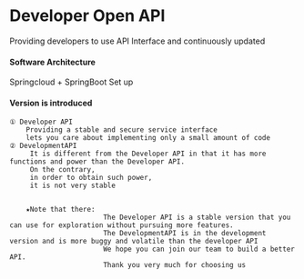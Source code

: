 # Developer Open API 
Providing developers to use API Interface and continuously updated

#### Software Architecture

 Springcloud + SpringBoot Set up

#### Version is introduced

    ① Developer API
        Providing a stable and secure service interface 
        lets you care about implementing only a small amount of code 
    ② DevelopmentAPI 
         It is different from the Developer API in that it has more functions and power than the Developer API. 
         On the contrary, 
         in order to obtain such power, 
         it is not very stable
         
         
        ★Note that there: 
                           The Developer API is a stable version that you can use for exploration without pursuing more features.
                           The DevelopmentAPI is in the development version and is more buggy and volatile than the developer API
                           We hope you can join our team to build a better API.
                           Thank you very much for choosing us
                         
    
    
    




